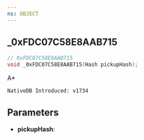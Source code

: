 ```yaml
---
ns: OBJECT
---
```

## _0xFDC07C58E8AAB715

```c
// 0xFDC07C58E8AAB715
void _0xFDC07C58E8AAB715(Hash pickupHash);
```

A*

```
NativeDB Introduced: v1734
```

## Parameters
* **pickupHash**:
